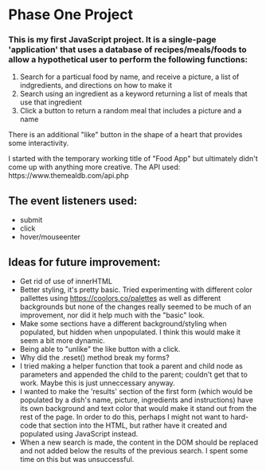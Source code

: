
# Phase One Project

### This is my first JavaScript project. It is a single-page 'application' that uses a database of recipes/meals/foods to allow a hypothetical user to perform the following functions:

1. Search for a particual food by name, and receive a picture, a list of indgredients, and directions on how to make it
2. Search using an ingredient as a keyword returning a list of meals that use that ingredient
3. Click a button to return a random meal that includes a picture and a name

<p>There is an additional "like" button in the shape of a heart that provides some interactivity. </p>
I started with the temporary working title of "Food App" but ultimately didn't come up with anything more creative.
The API used: https://www.themealdb.com/api.php 

## The event listeners used:
- submit
- click
- hover/mouseenter

## Ideas for future improvement:
- Get rid of use of innerHTML
- Better styling, it's pretty basic. Tried experimenting with different color pallettes using https://coolors.co/palettes as well as different backgrounds but none of the changes really seemed to be much of an improvement, nor did it help much with the "basic" look.
- Make some sections have a different background/styling when populated, but hidden when unpopulated. I think this would make it seem a bit more dynamic.
- Being able to "unlike" the like button with a click.
- Why did the .reset() method break my forms?
- I tried making a helper function that took a parent and child node as parameters and appended the child to the parent; couldn't get that to work. Maybe this is just unneccessary anyway.
- I wanted to make the 'results' section of the first form (which would be populated by a dish's name, picture, ingredients and instructions) have its own background and text color that would make it stand out from the rest of the page. In order to do this, perhaps I might not want to hard-code that section into the HTML, but rather have it created and populated using JavaScript instead.
- When a new search is made, the content in the DOM should be replaced and not added below the results of the previous search. I spent some time on this but was unsuccessful. 
